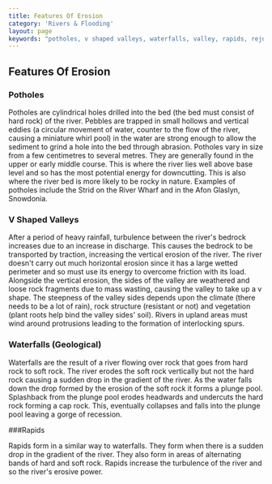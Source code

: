 ```yaml
---
title: Features Of Erosion
category: 'Rivers & Flooding'
layout: page
keywords: "potholes, v shaped valleys, waterfalls, valley, rapids, rejuvenation, erosion"
---
```


Features Of Erosion
------------------

### Potholes

Potholes are cylindrical holes drilled into the bed (the bed must consist of hard rock) of the river. Pebbles are trapped in small hollows and vertical eddies (a circular movement of water, counter to the flow of the river, causing a miniature whirl pool) in the water are strong enough to allow the sediment to grind a hole into the bed through abrasion. Potholes vary in size from a few centimetres to several metres. They are generally found in the upper or early middle course. This is where the river lies well above base level and so has the most potential energy for downcutting. This is also where the river bed is more likely to be rocky in nature. Examples of potholes include the Strid on the River Wharf and in the Afon Glaslyn, Snowdonia. 

### V Shaped Valleys

After a period of heavy rainfall, turbulence between the river's bedrock increases due to an increase in discharge. This causes the bedrock to be transported by traction, increasing the vertical erosion of the river. The river doesn't carry out much horizontal erosion since it has a large wetted perimeter and so must use its energy to overcome friction with its load. Alongside the vertical erosion, the sides of the valley are weathered and loose rock fragments due to mass wasting, causing the valley to take up a v shape. The steepness of the valley sides depends upon the climate (there needs to be a lot of rain), rock structure (resistant or not) and vegetation (plant roots help bind the valley sides' soil). Rivers in upland areas must wind around protrusions leading to the formation of interlocking spurs. 

### Waterfalls (Geological)

Waterfalls are the result of a river flowing over rock that goes from hard rock to soft rock. The river erodes the soft rock vertically but not the hard rock causing a sudden drop in the gradient of the river. As the water falls down the drop formed by the erosion of the soft rock it forms a plunge pool. Splashback from the plunge pool erodes headwards and undercuts the hard rock forming a cap rock. This, eventually collapses and falls into the plunge pool leaving a gorge of recession. 

###Rapids

Rapids form in a similar way to waterfalls. They form when there is a sudden drop in the gradient of the river. They also form in areas of alternating bands of hard and soft rock. Rapids increase the turbulence of the river and so the river's erosive power. 